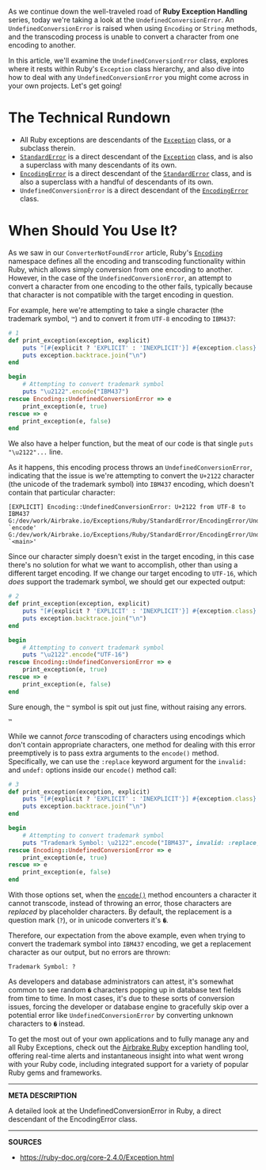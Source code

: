 As we continue down the well-traveled road of __Ruby Exception Handling__ series, today we're taking a look at the `UndefinedConversionError`.  An `UndefinedConversionError` is raised when using `Encoding` or `String` methods, and the transcoding process is unable to convert a character from one encoding to another.

In this article, we'll examine the `UndefinedConversionError` class, explores where it rests within Ruby's `Exception` class hierarchy, and also dive into how to deal with any `UndefinedConversionError` you might come across in your own projects.  Let's get going!

# The Technical Rundown

- All Ruby exceptions are descendants of the [`Exception`](https://airbrake.io/blog/ruby-exception-handling/ruby-exception-classes) class, or a subclass therein.
- [`StandardError`](https://ruby-doc.org/core-2.3.3/StandardError.html) is a direct descendant of the [`Exception`](https://airbrake.io/blog/ruby-exception-handling/ruby-exception-classes) class, and is also a superclass with many descendants of its own.
- [`EncodingError`](https://ruby-doc.org/core-2.3.3/EncodingError.html) is a direct descendant of the [`StandardError`](https://ruby-doc.org/core-2.3.3/StandardError.html) class, and is also a superclass with a handful of descendants of its own.
- `UndefinedConversionError` is a direct descendant of the [`EncodingError`](https://ruby-doc.org/core-2.3.3/EncodingError.html) class.

# When Should You Use It?

As we saw in our `ConverterNotFoundError` article, Ruby's [`Encoding`](https://ruby-doc.org/core-2.4.0/Encoding.html) namespace defines all the encoding and transcoding functionality within Ruby, which allows simply conversion from one encoding to another.  However, in the case of the `UndefinedConversionError`, an attempt to convert a character from one encoding to the other fails, typically because that character is not compatible with the target encoding in question.  

For example, here we're attempting to take a single character (the trademark symbol, `™`) and to convert it from `UTF-8` encoding to `IBM437`:

```ruby
# 1
def print_exception(exception, explicit)
    puts "[#{explicit ? 'EXPLICIT' : 'INEXPLICIT'}] #{exception.class}: #{exception.message}"
    puts exception.backtrace.join("\n")
end

begin
    # Attempting to convert trademark symbol
    puts "\u2122".encode("IBM437")
rescue Encoding::UndefinedConversionError => e
    print_exception(e, true)
rescue => e
    print_exception(e, false)
end
```

We also have a helper function, but the meat of our code is that single `puts "\u2122"...` line.

As it happens, this encoding process throws an `UndefinedConversionError`, indicating that the issue is we're attempting to convert the `U+2122` character (the unicode of the trademark symbol) into `IBM437` encoding, which doesn't contain that particular character:

```
[EXPLICIT] Encoding::UndefinedConversionError: U+2122 from UTF-8 to IBM437
G:/dev/work/Airbrake.io/Exceptions/Ruby/StandardError/EncodingError/UndefinedConversionError/code.rb:9:in `encode'
G:/dev/work/Airbrake.io/Exceptions/Ruby/StandardError/EncodingError/UndefinedConversionError/code.rb:9:in `<main>'
```

Since our character simply doesn't exist in the target encoding, in this case there's no solution for what we want to accomplish, other than using a different target encoding.  If we change our target encoding to `UTF-16`, which _does_ support the trademark symbol, we should get our expected output:

```ruby
# 2
def print_exception(exception, explicit)
    puts "[#{explicit ? 'EXPLICIT' : 'INEXPLICIT'}] #{exception.class}: #{exception.message}"
    puts exception.backtrace.join("\n")
end

begin
    # Attempting to convert trademark symbol
    puts "\u2122".encode("UTF-16")
rescue Encoding::UndefinedConversionError => e
    print_exception(e, true)
rescue => e
    print_exception(e, false)
end
```

Sure enough, the `™` symbol is spit out just fine, without raising any errors.

```
™
```

While we cannot _force_ transcoding of characters using encodings which don't contain appropriate characters, one method for dealing with this error preemptively is to pass extra arguments to the `encode()` method.  Specifically, we can use the `:replace` keyword argument for the `invalid:` and `undef:` options inside our `encode()` method call:

```ruby
# 3
def print_exception(exception, explicit)
    puts "[#{explicit ? 'EXPLICIT' : 'INEXPLICIT'}] #{exception.class}: #{exception.message}"
    puts exception.backtrace.join("\n")
end

begin
    # Attempting to convert trademark symbol
    puts "Trademark Symbol: \u2122".encode("IBM437", invalid: :replace, undef: :replace)
rescue Encoding::UndefinedConversionError => e
    print_exception(e, true)
rescue => e
    print_exception(e, false)
end
```

With those options set, when the [`encode()`](https://ruby-doc.org/core-2.2.0/String.html#method-i-encode) method encounters a character it cannot transcode, instead of throwing an error, those characters are _replaced_ by placeholder characters.  By default, the replacement is a question mark (`?`), or in unicode converters it's `�`.

Therefore, our expectation from the above example, even when trying to convert the trademark symbol into `IBM437` encoding, we get a replacement character as our output, but no errors are thrown:

```
Trademark Symbol: ?
```

As developers and database administrators can attest, it's somewhat common to see random `�` characters popping up in database text fields from time to time.  In most cases, it's due to these sorts of conversion issues, forcing the developer or database engine to gracefully skip over a potential error like `UndefinedConversionError` by converting unknown characters to `�` instead.

To get the most out of your own applications and to fully manage any and all Ruby Exceptions, check out the <a class="js-cta-utm" href="https://airbrake.io/languages/ruby_exception_handling?utm_source=blog&amp;utm_medium=end-post&amp;utm_campaign=airbrake-ruby">Airbrake Ruby</a> exception handling tool, offering real-time alerts and instantaneous insight into what went wrong with your Ruby code, including integrated support for a variety of popular Ruby gems and frameworks.

---

__META DESCRIPTION__

A detailed look at the UndefinedConversionError in Ruby, a direct descendant of the EncodingError class.

---

__SOURCES__

- https://ruby-doc.org/core-2.4.0/Exception.html